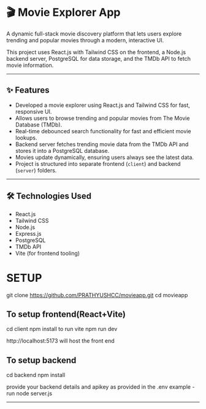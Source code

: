 # 🎬 Movie Explorer App

A dynamic full-stack movie discovery platform that lets users explore trending and popular movies through a modern, interactive UI.

This project uses React.js with Tailwind CSS on the frontend, a Node.js backend server, PostgreSQL for data storage, and the TMDb API to fetch movie information.

---

## ✨ Features

- Developed a movie explorer using React.js and Tailwind CSS for fast, responsive UI.
- Allows users to browse trending and popular movies from The Movie Database (TMDb).
- Real-time debounced search functionality for fast and efficient movie lookups.
- Backend server fetches trending movie data from the TMDb API and stores it into a PostgreSQL database.
- Movies update dynamically, ensuring users always see the latest data.
- Project is structured into separate frontend (`client`) and backend (`server`) folders.

---

## 🛠 Technologies Used

- React.js
- Tailwind CSS
- Node.js
- Express.js
- PostgreSQL
- TMDb API
- Vite (for frontend tooling)

# SETUP

git clone https://github.com/PRATHYUSHCC/movieapp.git
cd movieapp

## To setup frontend(React+Vite)
cd client
npm install
to run vite 
npm run dev

http://localhost:5173 will host the front end

## To setup backend

cd backend
npm install

provide your backend details and apikey as provided in the .env example
-run node server.js



---


